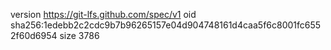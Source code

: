 version https://git-lfs.github.com/spec/v1
oid sha256:1edebb2c2cdc9b7b96265157e04d904748161d4caa5f6c8001fc6552f60d6954
size 3786
